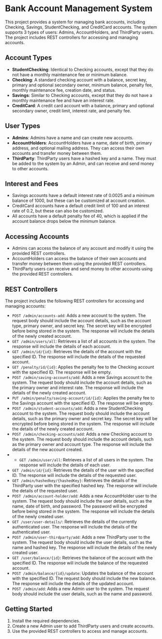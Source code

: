# Bank Account Management System

This project provides a system for managing bank accounts, including Checking, Savings, StudentChecking, and CreditCard accounts. The system supports 3 types of users: Admins, AccountHolders, and ThirdParty users. The project includes REST controllers for accessing and managing accounts.

## Account Types

- **StudentChecking**: Identical to Checking accounts, except that they do not have a monthly maintenance fee or minimum balance.
- **Checking**: A standard checking account with a balance, secret key, primary and optional secondary owner, minimum balance, penalty fee, monthly maintenance fee, creation date, and status.
- **Savings**: Similar to Checking accounts, except that they do not have a monthly maintenance fee and have an interest rate.
- **CreditCard**: A credit card account with a balance, primary and optional secondary owner, credit limit, interest rate, and penalty fee.

## User Types

- **Admins**: Admins have a name and can create new accounts.
- **AccountHolders**: AccountHolders have a name, date of birth, primary address, and optional mailing address. They can access their own accounts and transfer money between them.
- **ThirdParty**: ThirdParty users have a hashed key and a name. They must be added to the system by an Admin, and can receive and send money to other accounts.

## Interest and Fees

- Savings accounts have a default interest rate of 0.0025 and a minimum balance of 1000, but these can be customized at account creation.
- CreditCard accounts have a default credit limit of 100 and an interest rate of 0.2, but these can also be customized.
- All accounts have a default penalty fee of 40, which is applied if the account balance drops below the minimum balance.

## Accessing Accounts

- Admins can access the balance of any account and modify it using the provided REST controllers.
- AccountHolders can access the balance of their own accounts and transfer money between them using the provided REST controllers.
- ThirdParty users can receive and send money to other accounts using the provided REST controllers.

## REST Controllers

The project includes the following REST controllers for accessing and managing accounts:

- `POST /admin/accounts-add`: Adds a new account to the system. The request body should include the account details, such as the account type, primary owner, and secret key. The secret key will be encrypted before being stored in the system. The response will include the details of the newly created account.
- `GET /admin/users/all`: Retrieves a list of all accounts in the system. The response will include the details of each account.
- `GET /admin/id/{id}`: Retrieves the details of the account with the specified ID. The response will include the details of the requested account.
- `GET /penalty/id/{id}`: Applies the penalty fee to the Checking account with the specified ID. The response will be empty.
- `POST /admin/saving-accounts/add`: Adds a new Savings account to the system. The request body should include the account details, such as the primary owner and interest rate. The response will include the details of the newly created account.
- `PUT /admin/penalty/saving-account/id/{id}`: Applies the penalty fee to the Savings account with the specified ID. The response will be empty.
- `POST /admin/student-accounts/add`: Adds a new StudentChecking account to the system. The request body should include the account details, such as the primary owner and secret key. The secret key will be encrypted before being stored in the system. The response will include the details of the newly created account.
- `POST /admin/checking-accounts/add`: Adds a new Checking account to the system. The request body should include the account details, such as the primary owner and account type. The response will include the details of the new account created.
- - `GET /admin/user/all`: Retrieves a list of all users in the system. The response will include the details of each user.
- `GET /admin/id/{id}`: Retrieves the details of the user with the specified ID. The response will include the details of the requested user.
- `GET /admin/hashedkey/{hashedKey}`: Retrieves the details of the ThirdParty user with the specified hashed key. The response will include the details of the requested user.
- `POST /admin/account-holder/add`: Adds a new AccountHolder user to the system. The request body should include the user details, such as the name, date of birth, and password. The password will be encrypted before being stored in the system. The response will include the details of the newly created user.
- `GET /user/user-details/`: Retrieves the details of the currently authenticated user. The response will include the details of the authenticated user.
- `POST /admin/user-thirdparty/add`: Adds a new ThirdParty user to the system. The request body should include the user details, such as the name and hashed key. The response will include the details of the newly created user.
- `GET /user/balance/{id}`: Retrieves the balance of the account with the specified ID. The response will include the balance of the requested account.
- `POST /admin/balance/{id}/update`: Updates the balance of the account with the specified ID. The request body should include the new balance. The response will include the details of the updated account.
- `POST /admin/add`: Adds a new Admin user to the system. The request body should include the user details, such as the name and password.


## Getting Started

1. Install the required dependencies.
2. Create a new Admin user to add ThirdParty users and create accounts.
3. Use the provided REST controllers to access and manage accounts.

